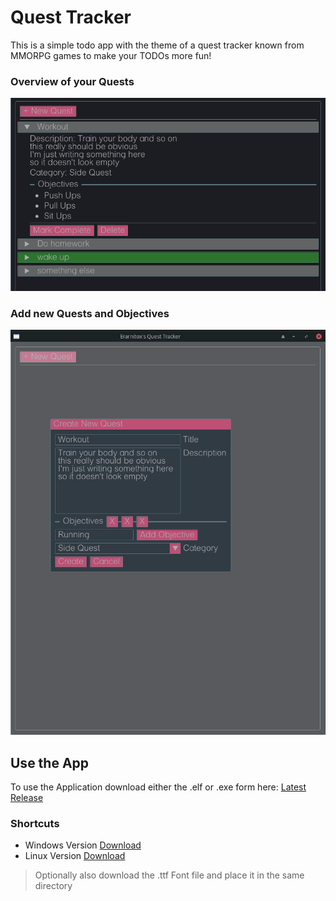 # Quest Tracker
This is a simple todo app with the theme of a quest tracker
known from MMORPG games to make your TODOs more fun!

### Overview of your Quests
![Screenshot](./docs/screen1.png)

### Add new Quests and Objectives
![Screenshot](./docs/screen2.png)

## Use the App
To use the Application download either the .elf or .exe form here:
[Latest Release](https://github.com/Erarnitox/QuestTracker/releases/latest)

### Shortcuts
- Windows Version [Download](https://github.com/Erarnitox/QuestTracker/releases/latest/download/questTracker.exe)
- Linux Version [Download](https://github.com/Erarnitox/QuestTracker/releases/latest/download/questTracker.elf)

> Optionally also download the .ttf Font file and place it in the same directory